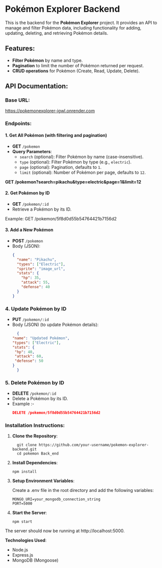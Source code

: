 # Pokémon Explorer Backend

This is the backend for the **Pokémon Explorer** project. It provides an API to manage and filter Pokémon data, including functionality for adding, updating, deleting, and retrieving Pokémon details.

## Features:
- **Filter Pokémon** by name and type.
- **Pagination** to limit the number of Pokémon returned per request.
- **CRUD operations** for Pokémon (Create, Read, Update, Delete).

## API Documentation:

### Base URL:
  https://pokemonexplorer-igwl.onrender.com

### Endpoints:

#### 1. **Get All Pokémon** (with filtering and pagination)
- **GET** `/pokemon`
- **Query Parameters**:
  - `search` (optional): Filter Pokémon by name (case-insensitive).
  - `type` (optional): Filter Pokémon by type (e.g., `electric`).
  - `page` (optional): Pagination, defaults to `1`.
  - `limit` (optional): Number of Pokémon per page, defaults to `12`.
  
**GET /pokemon?search=pikachu&type=electric&page=1&limit=12**
#### 2. **Get Pokémon by ID**
- **GET** `/pokemon/:id`
- Retrieve a Pokémon by its ID.

Example: GET /pokemon/5f8d0d55b54764421b7156d2

#### 3. **Add a New Pokémon**
- **POST** `/pokemon`
- Body (JSON):
  ```json
  {
    "name": "Pikachu",
    "types": ["Electric"],
    "sprite": "image_url",
    "stats": {
      "hp": 35,
      "attack": 55,
      "defense": 40
    }
  }
  
### 4. **Update Pokémon by ID**
- **PUT** `/pokemon/:id`
- Body (JSON) (to update Pokémon details):
   ```json
     {
  "name": "Updated Pokémon",
  "types": ["Electric"],
  "stats": {
    "hp": 40,
    "attack": 60,
    "defense": 50
  }
     }

### 5. **Delete Pokémon by ID**
- **DELETE** `/pokemon/:id`
- Delete a Pokémon by its ID.
- Example :-
    ``` json
   DELETE /pokemon/5f8d0d55b54764421b7156d2
   
### Installation Instructions:
1. **Clone the Repository**:
   ```
     git clone https://github.com/your-username/pokemon-explorer-backend.git
     cd pokemon Back_end
   
2. **Install Dependencies**:
   ```
   npm install

3. **Setup Environment Variables**:
   
   Create a .env file in the root directory and add the following variables:
   ```
   MONGO_URI=your_mongodb_connection_string
   PORT=5000
   
4. **Start the Server**:
    ```
    npm start
  The server should now be running at http://localhost:5000.
    
**Technologies Used**:
- Node.js
- Express.js
- MongoDB (Mongoose)       
